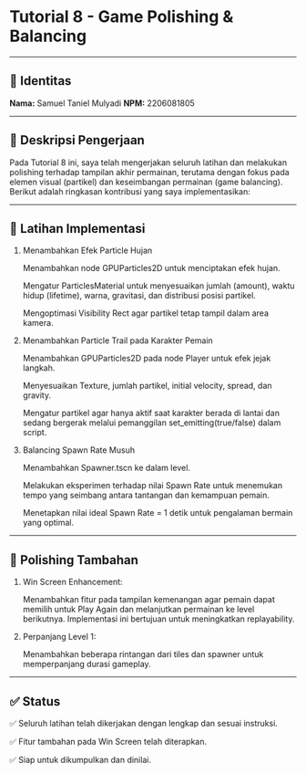 # Tutorial 8 - Game Polishing & Balancing

---

## 📌 Identitas

**Nama:** Samuel Taniel Mulyadi
**NPM:** 2206081805

---

## 🧩 Deskripsi Pengerjaan

Pada Tutorial 8 ini, saya telah mengerjakan seluruh latihan dan melakukan polishing terhadap tampilan akhir permainan, terutama dengan fokus pada elemen visual (partikel) dan keseimbangan permainan (game balancing). Berikut adalah ringkasan kontribusi yang saya implementasikan:

---

## 🔧 Latihan Implementasi

1. Menambahkan Efek Particle Hujan

   Menambahkan node GPUParticles2D untuk menciptakan efek hujan.

   Mengatur ParticlesMaterial untuk menyesuaikan jumlah (amount), waktu hidup (lifetime), warna, gravitasi, dan distribusi posisi partikel.

   Mengoptimasi Visibility Rect agar partikel tetap tampil dalam area kamera.

1. Menambahkan Particle Trail pada Karakter Pemain

   Menambahkan GPUParticles2D pada node Player untuk efek jejak langkah.

   Menyesuaikan Texture, jumlah partikel, initial velocity, spread, dan gravity.

   Mengatur partikel agar hanya aktif saat karakter berada di lantai dan sedang bergerak melalui pemanggilan set_emitting(true/false) dalam script.

1. Balancing Spawn Rate Musuh

   Menambahkan Spawner.tscn ke dalam level.

   Melakukan eksperimen terhadap nilai Spawn Rate untuk menemukan
   tempo yang seimbang antara tantangan dan kemampuan pemain.

   Menetapkan nilai ideal Spawn Rate = 1 detik untuk pengalaman bermain yang optimal.

---

## 🌟 Polishing Tambahan

1. Win Screen Enhancement:

   Menambahkan fitur pada tampilan kemenangan agar pemain dapat memilih untuk Play Again dan melanjutkan permainan ke level berikutnya. Implementasi ini bertujuan untuk meningkatkan replayability.

2. Perpanjang Level 1:

   Menambahkan beberapa rintangan dari tiles dan spawner untuk memperpanjang durasi gameplay.

---

## ✅ Status

✅ Seluruh latihan telah dikerjakan dengan lengkap dan sesuai instruksi.

✅ Fitur tambahan pada Win Screen telah diterapkan.

✅ Siap untuk dikumpulkan dan dinilai.
